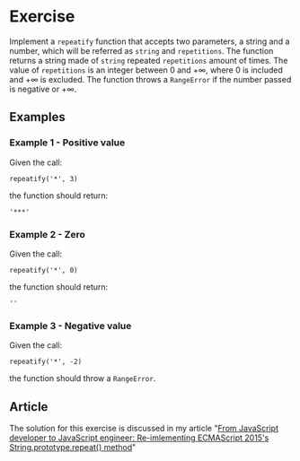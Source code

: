 # Exercise

Implement a `repeatify` function that accepts two parameters, a string and a number,
which will be referred as `string` and `repetitions`. The function returns a string
made of `string` repeated `repetitions` amount of times. The value of `repetitions`
is an integer between 0 and +∞, where 0 is included and +∞ is excluded. The function
throws a `RangeError` if the number passed is negative or +∞.

## Examples

### Example 1 - Positive value

Given the call:

`repeatify('*', 3)`

the function should return:

`'***'`

### Example 2 - Zero

Given the call:

`repeatify('*', 0)`

the function should return:

`''`

### Example 3 - Negative value

Given the call:

`repeatify('*', -2)`

the function should throw a `RangeError`.

## Article

The solution for this exercise is discussed in my article
"[From JavaScript developer to JavaScript engineer: Re-imlementing ECMAScript 2015's String.prototype.repeat() method](https://www.audero.it/blog/from-javascript-developer-to-javascript-engineer-re-imlementing-ecmascript-2015s-string-prototype-repeat-method)"
